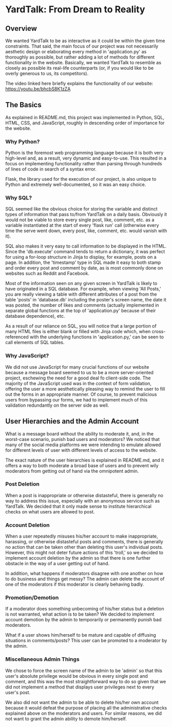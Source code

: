# YardTalk: From Dream to Reality
## Overview
We wanted YardTalk to be as interactive as it could be within the given time constraints. That said, the main focus of our project was not necessarily aesthetic design or elaborating every method in 'application.py' as thoroughly as possible, but rather adding a lot of methods for different functionality in the website. Basically, we wanted YardTalk to resemble as closely as possible its real-life counterparts (or, if you would like to be overly generous to us, its competitors).

The video linked here briefly explains the functionality of our website: https://youtu.be/bhcbS8K1zZA

## The Basics
As explained in README.md, this project was implemented in Python, SQL, HTML, CSS, and JavaScript, roughly in descending order of importance for the website.

### Why Python?
Python is the foremost web programming language because it is both very high-level and, as a result, very dynamic and easy-to-use. This resulted in a focus on implementing functionality rather than parsing through hundreds of lines of code in search of a syntax error.

Flask, the library used for the execution of our project, is also unique to Python and extremely well-documented, so it was an easy choice.

### Why SQL?
SQL seemed like the obvious choice for storing the variable and distinct types of information that pass to/from YardTalk on a daily basis. Obviously it would not be viable to store every single post, like, comment, etc. as a variable instantiated at the start of every 'flask run' call (otherwise every time the serve went down, every post, like, comment, etc. would vanish with it).

SQL also makes it very easy to call information to be displayed in the HTML. Since the 'db.execute' command tends to return a dictionary, it was perfect for using a for-loop structure in Jinja to display, for example, posts on a page. In addition, the 'timestamp' type in SQL made it easy to both stamp and order every post and comment by date, as is most commonly done on websites such as Reddit and Facebook.

Most of the information seen on any given screen in YardTalk is likely to have originated in a SQL database. For example, when viewing 'All Posts,' you are really viewing a table with different attributes of a post from the table 'posts' in 'database.db' including the poster's screen name, the date it was posted, the number of likes and comments (actually implemented in separate global functions at the top of 'application.py' because of their database dependence), etc.

As a result of our reliance on SQL, you will notice that a large portion of many HTML files is either blank or filled with Jinja code which, when cross-referenced with the underlying functions in 'application.py,' can be seen to call elements of SQL tables.

### Why JavaScript?
We did not use JavaScript for many crucial functions of our website because a message board seemed to us to be a more server-oriented project, eschewing the need for a good deal fo client-side code. The majority of the JavaScript used was in the context of form validation, offering the user a more aesthetically pleasing way to remind the user to fill out the forms in an appropriate manner. Of course, to prevent malicious users from bypassing our forms, we had to implement much of this validation redundantly on the server side as well.

## User Hierarchies and the Admin Account
What is a message board without the ability to moderate it, and, in the worst-case scenario, punish bad users and moderators? We noticed that many of the social media platforms we were intending to emulate allowed for different levels of user with different levels of access to the website.

The exact nature of the user hierarchies is explained in README.md, and it offers a way to both moderate a broad base of users and to prevent wily moderators from getting out of hand via the omnipotent admin.

### Post Deletion
When a post is inappropriate or otherwise distasteful, there is generally no way to address this issue, especially with an anonymous service such as YardTalk. We decided that it only made sense to institute hierarchical checks on what users are allowed to post.

### Account Deletion
When a user repeatedly misuses his/her account to make inappropriate, harassing, or otherwise distasteful posts and comments, there is generally no action that can be taken other than deleting this user's individual posts. However, this might not deter future actions of this 'troll,' so we decided to implement account deletion by the admin so that there is one further obstacle in the way of a user getting out of hand.

In addition, what happens if moderators disagree with one another on how to do business and things get messy? The admin can delete the account of one of the moderators if this moderator is clearly behaving badly.

### Promotion/Demotion
If a moderator does something unbecoming of his/her status but a deletion is not warranted, what action is to be taken? We decided to implement account demotion by the admin to temporarily or permanently punish bad moderators.

What if a user shows him/herself to be mature and capable of diffusing situations in comments/posts? This user can be promoted to a moderator by the admin.

### Miscellaneous Admin Things
We chose to force the screen name of the admin to be 'admin' so that this user's absolute privilege would be obvious in every single post and comment, and this was the most straightforward way to do so given that we did not implement a method that displays user privileges next to every user's post.

We also did not want the admin to be able to delete his/her own account because it would defeat the purpose of placing all the administrative checks explained above on the moderators and users. For similar reasons, we did not want to grant the admin ability to demote him/herself.
